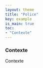 ```yaml
---
layout: theme
title: "Police"
key: example
is_main: true
toc:
- "Contexte"
---
```


### Contexte
Contexte
